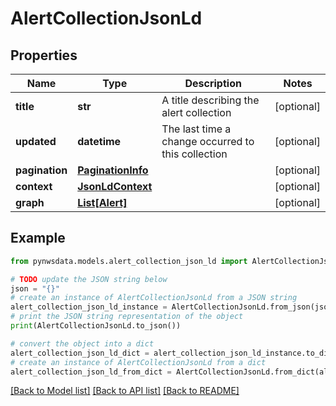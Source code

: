 # AlertCollectionJsonLd


## Properties

Name | Type | Description | Notes
------------ | ------------- | ------------- | -------------
**title** | **str** | A title describing the alert collection | [optional] 
**updated** | **datetime** | The last time a change occurred to this collection | [optional] 
**pagination** | [**PaginationInfo**](PaginationInfo.md) |  | [optional] 
**context** | [**JsonLdContext**](JsonLdContext.md) |  | [optional] 
**graph** | [**List[Alert]**](Alert.md) |  | [optional] 

## Example

```python
from pynwsdata.models.alert_collection_json_ld import AlertCollectionJsonLd

# TODO update the JSON string below
json = "{}"
# create an instance of AlertCollectionJsonLd from a JSON string
alert_collection_json_ld_instance = AlertCollectionJsonLd.from_json(json)
# print the JSON string representation of the object
print(AlertCollectionJsonLd.to_json())

# convert the object into a dict
alert_collection_json_ld_dict = alert_collection_json_ld_instance.to_dict()
# create an instance of AlertCollectionJsonLd from a dict
alert_collection_json_ld_from_dict = AlertCollectionJsonLd.from_dict(alert_collection_json_ld_dict)
```
[[Back to Model list]](../README.md#documentation-for-models) [[Back to API list]](../README.md#documentation-for-api-endpoints) [[Back to README]](../README.md)


